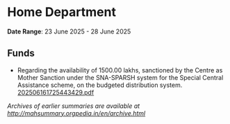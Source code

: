 # Home Department

**Date Range**: 23 June 2025 - 28 June 2025


## Funds
- Regarding the availability of 1500.00 lakhs, sanctioned by the Centre as Mother Sanction under the SNA-SPARSH system for the Special Central Assistance scheme, on the budgeted distribution system.\
  [202506161725443429.pdf](https://gr.maharashtra.gov.in/Site/Upload/Government%20Resolutions/English/202506161725443429.pdf)


*Archives of earlier summaries are available at http://mahsummary.orgpedia.in/en/archive.html*